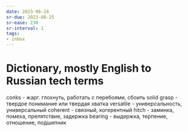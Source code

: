 ```yaml
---
date: 2023-06-24
sr-due: 2023-08-25
sr-ease: 230
sr-interval: 1
tags:
- inbox
---
```


# Dictionary, mostly English to Russian tech terms

conks - жарг. глохнуть, работать с перебоями, сбоить
solid grasp - твердое понимание или твердая хватка
versatile - универсальность, универсальный
coherent - связный, когерентный
hitch - заминка, помеха, препятствие, задержка
bearing - выдержка, терпение, отношение, подшипник